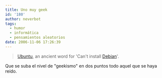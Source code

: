 ```yaml
---
title: Uno muy geek
id: '180'
author: neverbot
tags:
  - humor
  - informática
  - pensamientos aleatorios
date: 2006-11-06 17:26:39
---
```


> [Ubuntu](http://www.ubuntu.com/), an ancient word for 'Can't install [Debian](http://www.debian.org/)'.

Que se suba el nivel de "geekismo" en dos puntos todo aquel que se haya reído.